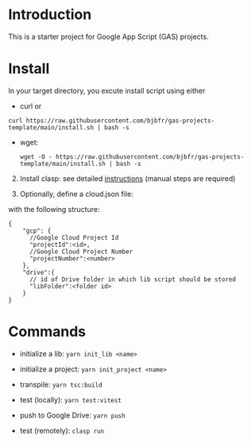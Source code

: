 # Introduction

This is a starter project for Google App Script (GAS) projects.

# Install

In your target directory, you excute install script using either
-   curl or
  ```
  curl https://raw.githubusercontent.com/bjbfr/gas-projects-template/main/install.sh | bash -s
  ```
- wget:
  ```
  wget -O - https://raw.githubusercontent.com/bjbfr/gas-projects-template/main/install.sh | bash -s
  ```

2. Install clasp: 
  see detailed [instructions](./docs/clasp.md) (manual steps are required) 

3. Optionally, define a cloud.json file:

with the following structure:

```
{
    "gcp": {
      //Google Cloud Project Id
      "projectId":<id>,
      //Google Cloud Project Number
      "projectNumber":<number>
    },
    "drive":{ 
      // id of Drive folder in which lib script should be stored
      "libFolder":<folder id>
    }
}
```

# Commands

- initialize a lib: ```yarn init_lib <name>```

- initialize a project: ```yarn init_project <name>```

- transpile: ```yarn tsc:build```

- test (locally): ```yarn test:vitest```

- push to Google Drive: ```yarn push```

- test (remotely): ```clasp run```

